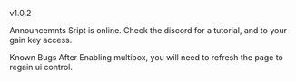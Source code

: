 v1.0.2

Announcemnts
Sript is online. Check the discord for a tutorial, and to your gain key access.

Known Bugs
After Enabling multibox, you will need to refresh the page to regain ui control.
